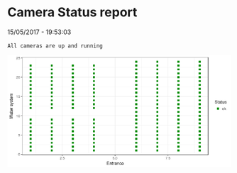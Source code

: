 Camera Status report
================
15/05/2017 - 19:53:03

    All cameras are up and running

![](camreport_files/figure-markdown_github/unnamed-chunk-2-1.png)
